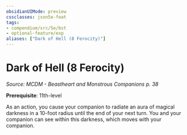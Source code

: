 ```yaml
---
obsidianUIMode: preview
cssclasses: json5e-feat
tags:
- compendium/src/5e/bst
- optional-feature/exp
aliases: ["Dark of Hell (8 Ferocity)"]
---
```

# Dark of Hell (8 Ferocity)
*Source: MCDM - Beastheart and Monstrous Companions p. 38*  

**Prerequisite**: 11th-level

As an action, you cause your companion to radiate an aura of magical darkness in a 10-foot radius until the end of your next turn. You and your companion can see within this darkness, which moves with your companion.